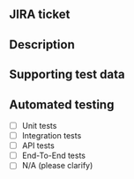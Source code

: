## JIRA ticket
<!-- JIRA ticket !-->

## Description
<!-- Please describe what has been changed and why. Please add anything that can help the reviewer(s) to understand the context of the change !-->

## Supporting test data
<!-- This section could include screenshot, gifs or other supporting material that demonstrates the code works as expected !-->

## Automated testing
<!-- What type of test automation is included as part of this PR to ensure that the change is working as expected? !-->
- [ ] Unit tests
- [ ] Integration tests
- [ ] API tests
- [ ] End-To-End tests
- [ ] N/A (please clarify)
